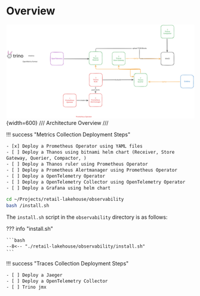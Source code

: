 # Overview

![](./assets/metrics.excalidraw.svg){width=600}
///
Architecture Overview
///

!!! success "Metrics Collection Deployment Steps"

    - [x] Deploy a Prometheus Operator using YAML files
    - [ ] Deploy a Thanos using bitnami helm chart (Receiver, Store Gateway, Querier, Compactor, )
    - [ ] Deploy a Thanos ruler using Prometheus Operator
    - [ ] Deploy a Prometheus Alertmanager using Prometheus Operator
    - [ ] Deploy a OpenTelemetry Operator
    - [ ] Deploy a OpenTelemetry Collector using OpenTelemetry Operator
    - [ ] Deploy a Grafana using helm chart

```bash
cd ~/Projects/retail-lakehouse/observability
bash /install.sh
```

The `install.sh` script in the `observability` directory is as follows:

??? info "install.sh"

    ```bash
    --8<-- "./retail-lakehouse/observability/install.sh"
    ```




!!! success "Traces Collection Deployment Steps"

    - [ ] Deploy a Jaeger
    - [ ] Deploy a OpenTelemetry Collector
    - [ ] Trino jmx


